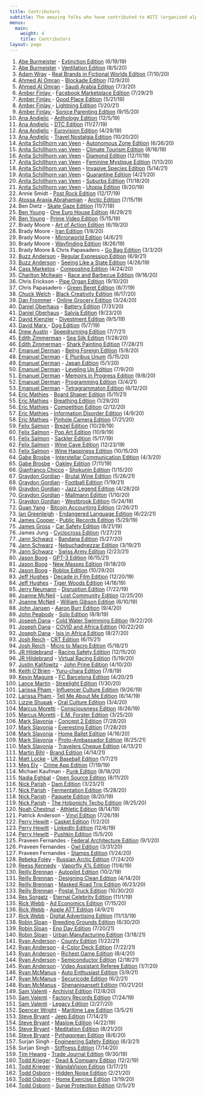 ```yaml
---
title: Contributors
subtitle: The amazing folks who have contributed to WITI (organized alphabetically)
menus:
  main:
    weight: 4
    title: Contributors
layout: page
---
```


1. [Abe Burmeister](https://twitter.com/abe1x) - [Extinction Edition](https://whyisthisinteresting.substack.com/p/why-is-this-interesting-the-extinction) (6/19/19)
1. [Abe Burmeister](https://twitter.com/abe1x) - [Ventilation Edition](https://whyisthisinteresting.substack.com/p/why-is-this-interesting-the-ventilation) (8/5/20)
1. [Adam Wray](https://twitter.com/terminal_avenue) - [Real Brands in Fictional Worlds Edition](https://whyisthisinteresting.substack.com/p/why-is-this-interesting-the-real) (7/10/20)
1. [Ahmed Al Omran](https://twitter.com/ahmed) - [Blockade Edition](https://whyisthisinteresting.substack.com/p/why-is-this-interesting-the-blockade) (12/9/20)
1. [Ahmed Al Omran](https://twitter.com/ahmed) - [Saudi Arabia Edition](https://whyisthisinteresting.substack.com/p/why-is-this-interesting-the-saudi) (7/3/20)
1. [Amber Finlay ](https://twitter.com/its_amber) - [Facebook Marketplace Edition](https://whyisthisinteresting.substack.com/p/the-facebook-marketplace-edition) (7/29/21)
1. [Amber Finlay ](https://twitter.com/its_amber) - [Good Place Edition](https://whyisthisinteresting.substack.com/p/why-is-this-interesting-the-good) (5/21/19)
1. [Amber Finlay ](https://twitter.com/its_amber) - [Lightning Edition](https://whyisthisinteresting.substack.com/p/why-is-this-interesting-the-lightning) (1/20/21)
1. [Amber Finlay ](https://twitter.com/its_amber) - [Sonice Parenting Edition](https://whyisthisinteresting.substack.com/p/why-is-this-interesting-the-sonic-ba7) (9/15/20)
1. [Ana Andjelic](https://twitter.com/andjelicaaa) - [Anthology Edition](https://whyisthisinteresting.substack.com/p/why-is-this-interesting-the-anthology) (12/5/19)
1. [Ana Andjelic](https://twitter.com/andjelicaaa) - [DTC Edition](https://whyisthisinteresting.substack.com/p/why-is-this-interesting-the-dtc-edition) (11/27/19)
1. [Ana Andjelic](https://twitter.com/andjelicaaa) - [Eurovision Edition](https://whyisthisinteresting.substack.com/p/why-is-this-interesting-monday-april-789) (4/29/19)
1. [Ana Andjelic](https://twitter.com/andjelicaaa) - [Travel Nostalgia Edition](https://whyisthisinteresting.substack.com/p/why-is-this-interesting-the-travel) (10/20/20)
1. [Anita Schillhorn van Veen](https://twitter.com/anitasvv) - [Autonomous Zone Edition](https://whyisthisinteresting.substack.com/p/why-is-this-interesting-the-autonomous-6dc) (6/26/20)
1. [Anita Schillhorn van Veen](https://twitter.com/anitasvv) - [Climate Tourism Edition](https://whyisthisinteresting.substack.com/p/why-is-this-interesting-the-climate-0e9) (8/16/19)
1. [Anita Schillhorn van Veen](https://twitter.com/anitasvv) - [Diamond Edition](https://whyisthisinteresting.substack.com/p/why-is-this-interesting-the-diamond) (12/11/19)
1. [Anita Schillhorn van Veen](https://twitter.com/anitasvv) - [Feminine Mystique Edition](https://whyisthisinteresting.substack.com/p/why-is-this-interesting-the-feminine) (1/13/20)
1. [Anita Schillhorn van Veen](https://twitter.com/anitasvv) - [Invasive Species Edition](https://whyisthisinteresting.substack.com/p/the-invasive-species-edition) (5/14/21)
1. [Anita Schillhorn van Veen](https://twitter.com/anitasvv) - [Quarantine Edition](https://whyisthisinteresting.substack.com/p/why-is-this-interesting-the-quarantine) (4/21/20)
1. [Anita Schillhorn van Veen](https://twitter.com/anitasvv) - [Suburbs Edition](https://whyisthisinteresting.substack.com/p/why-is-this-interesting-the-suburbs) (11/18/20)
1. [Anita Schillhorn van Veen](https://twitter.com/anitasvv ) - [Utopia Edition](https://whyisthisinteresting.substack.com/p/why-is-this-interesting-the-utopia) (9/20/19)
1. Annie Smidt - [Post Rock Edition](https://whyisthisinteresting.substack.com/p/why-is-this-interesting-the-post) (12/17/19)
1. [Atossa Araxia Abrahamian](https://twitter.com/atossaaraxia) - [Arctic Edition](https://whyisthisinteresting.substack.com/p/why-is-this-interesting-the-arctic) (7/15/19)
1. Ben Dietz - [Skate Gaze Edition](https://whyisthisinteresting.substack.com/p/why-is-this-interesting-the-skate) (11/7/19)
1. [Ben Young](https://twitter.com/bwagy) - [One Euro House Edition](https://whyisthisinteresting.substack.com/p/the-one-euro-house-edition) (6/29/21)
1. [Ben Young](https://twitter.com/bwagy) - [Prime Video Edition](https://whyisthisinteresting.substack.com/p/why-is-this-interesting-the-prime) (5/15/19)
1. Brady Moore - [Art of Action Edition](https://whyisthisinteresting.substack.com/p/why-is-this-interesting-the-art-of) (6/19/20)
1. Brady Moore - [Iran Edition](https://whyisthisinteresting.substack.com/p/why-is-this-interesting-the-iran) (1/8/20)
1. Brady Moore - [Mirrorworld Edition](https://whyisthisinteresting.substack.com/p/the-mirrorworld-edition) (4/6/21)
1. Brady Moore - [Wayfinding Edition](https://whyisthisinteresting.substack.com/p/why-is-this-interesting-the-wayfinding) (8/26/19)
1. Brady Moore & Chris Papasadero - [Go Bag Edition](https://whyisthisinteresting.substack.com/p/why-is-this-interesting-the-go-bag) (3/3/20)
1. [Buzz Anderson](https://twitter.com/buzz) - [Regular Expression Edition](https://whyisthisinteresting.substack.com/p/the-regular-expression-edition) (6/9/21)
1. [Buzz Anderson](https://twitter.com/buzz) - [Seeing Like a State Edition](https://whyisthisinteresting.substack.com/p/why-is-this-interesting-friday-april-0ec) (4/26/19)
1. [Cass Marketos](https://twitter.com/cassmarketos) - [Composting Edition](https://whyisthisinteresting.substack.com/p/why-is-this-interesting-the-composting) (4/24/20)
1. [Charlton McIlwain](https://twitter.com/cmcilwain) - [Race and Barbecue Edition](https://whyisthisinteresting.substack.com/p/why-is-this-interesting-the-race) (9/16/20)
1. Chris Erickson - [Pipe Organ Edition](https://whyisthisinteresting.substack.com/p/why-is-this-interesting-the-pipe) (9/10/20)
1. Chris Papasadero - [Green Beret Edition](https://whyisthisinteresting.substack.com/p/why-is-this-interesting-the-green) (6/7/19)
1. [Chuck Welch](https://twitter.com/rupturereport) - [Black Creativity Edition](https://whyisthisinteresting.substack.com/p/why-is-this-interesting-the-black) (6/17/20)
1. [Dan Frommer](https://twitter.com/fromedome) - [Online Grocery Edition](https://whyisthisinteresting.substack.com/p/why-is-this-interesting-the-online) (3/24/20)
1. [Daniel Oberhaus](https://twitter.com/DMOberhaus) - [Battery Edition](https://whyisthisinteresting.substack.com/p/why-is-this-interesting-the-battery) (7/31/20)
1. [Daniel Oberhaus](https://twitter.com/DMOberhaus) - [Salvia Edition](https://whyisthisinteresting.substack.com/p/why-is-this-interesting-the-salvia) (9/23/20)
1. [David Kienzler](https://twitter.com/DaveKienzler) - [Divestment Edition](https://whyisthisinteresting.substack.com/p/why-is-this-interesting-the-divestment) (9/5/19)
1. [David Marx ](https://twitter.com/wdavidmarx) - [Dog Edition](https://whyisthisinteresting.substack.com/p/why-is-this-interesting-the-dog-edition) (5/7/19)
1. [Drew Austin](https://twitter.com/kneelingbus) - [Speedrunning Edition](https://whyisthisinteresting.substack.com/p/the-speedrunning-edition) (7/7/21)
1. [Edith Zimmerman](https://twitter.com/edithzimmerman) - [Sea Silk Edition](https://whyisthisinteresting.substack.com/p/why-is-this-interesting-the-sea-silk) (1/28/20)
1. [Edith Zimmerman](https://twitter.com/edithzimmerman) - [Shark Painting Edition](https://whyisthisinteresting.substack.com/p/the-shark-painting-edition) (7/28/21)
1. [Emanuel Derman](https://twitter.com/EmanuelDerman) - [Being Foreign Edition](https://whyisthisinteresting.substack.com/p/why-is-this-interesting-the-being) (5/8/20)
1. [Emanuel Derman](https://twitter.com/EmanuelDerman) - [E Pluribus Unum](https://whyisthisinteresting.substack.com/p/why-is-this-interesting-the-e-pluribus) (5/15/20)
1. [Emanuel Derman](https://twitter.com/EmanuelDerman) - [Japan Edition](https://whyisthisinteresting.substack.com/p/why-is-this-interesting-the-japan) (5/1/20)
1. [Emanuel Derman](https://twitter.com/EmanuelDerman) - [Leveling Up Edition](https://whyisthisinteresting.substack.com/p/why-is-this-interesting-the-leveling) (7/9/20)
1. [Emanuel Derman](https://twitter.com/EmanuelDerman) - [Memoirs in Progress Edition](https://whyisthisinteresting.substack.com/p/why-is-this-interesting-the-memoirs) (9/8/20)
1. [Emanuel Derman](https://twitter.com/EmanuelDerman) - [Programming Edition](https://whyisthisinteresting.substack.com/p/the-programming-edition) (3/4/21)
1. [Emanuel Derman](https://twitter.com/EmanuelDerman) - [Tetragrammaton Edition](https://whyisthisinteresting.substack.com/p/why-is-this-interesting-the-tetragrammaton) (6/12/20)
1. [Eric Mathies](https://twitter.com/ktm_film) - [Board Shaper Edition](https://whyisthisinteresting.substack.com/p/the-board-shaper-edition) (5/11/21)
1. [Eric Mathies](https://twitter.com/ktm_film) - [Breathing Edition](https://whyisthisinteresting.substack.com/p/why-is-this-interesting-the-breathing-0b2) (1/29/20)
1. [Eric Mathies](https://twitter.com/ktm_film) - [Competition Edition](https://whyisthisinteresting.substack.com/p/why-is-this-interesting-the-competition) (2/12/20)
1. [Eric Mathies](https://twitter.com/ktm_film) - [Information Disorder Edition](https://whyisthisinteresting.substack.com/p/why-is-this-interesting-the-information-0fd) (4/9/20)
1. [Eric Mathies](https://twitter.com/ktm_film) - [Pinhole Camera Edition](https://whyisthisinteresting.substack.com/p/why-is-this-interesting-the-pinhole) (7/21/20)
1. [Felix Salmon](https://twitter.com/felixsalmon) - [Brezel Edition](https://whyisthisinteresting.substack.com/p/why-is-this-interesting-the-brezel) (10/29/19)
1. [Felix Salmon](https://twitter.com/felixsalmon) - [Pop Art Edition](https://whyisthisinteresting.substack.com/p/why-is-this-interesting-the-pop-art) (10/9/19)
1. [Felix Salmon](https://twitter.com/felixsalmon) - [Sackler Edition](https://whyisthisinteresting.substack.com/p/why-is-this-interesting-the-sackler) (5/17/19)
1. [Felix Salmon](https://twitter.com/felixsalmon) - [Wine Cave Edition](https://whyisthisinteresting.substack.com/p/why-is-this-interesting-wine-cave) (12/23/19)
1. [Felix Salmon](https://twitter.com/felixsalmon) - [Wine Happiness Edition](https://whyisthisinteresting.substack.com/p/why-is-this-interesting-the-wine) (10/15/20)
1. [Gabe Brosbe](https://twitter.com/brosbeshow) - [Interstellar Communication Edition](https://whyisthisinteresting.substack.com/p/why-is-this-interesting-the-interstellar) (4/3/20)
1. [Gabe Brosbe](https://twitter.com/brosbeshow) - [Oakley Edition](https://whyisthisinteresting.substack.com/p/why-is-this-interesting-the-oakley) (7/11/19)
1. [Gianfranco Chicco](https://twitter.com/gchicco) - [Shokunin Edition](https://whyisthisinteresting.substack.com/p/why-is-this-interesting-the-shokunin) (1/15/20)
1. [Graydon Gordian](https://twitter.com/mrgordian) - [Brutal Wine Edition](https://whyisthisinteresting.substack.com/p/the-brutal-wine-edition) (5/26/21)
1. [Graydon Gordian](https://twitter.com/MrGordian) - [Football Edition](https://whyisthisinteresting.substack.com/p/why-is-this-interesting-the-football) (1/19/21)
1. [Graydon Gordian](https://twitter.com/MrGordian) - [Jazz Legend Edition](https://whyisthisinteresting.substack.com/p/why-is-this-interesting-the-jazz) (4/28/20)
1. [Graydon Gordian](https://twitter.com/mrgordian) - [Mallmann Ediiton](https://whyisthisinteresting.substack.com/p/why-is-this-interesting-the-mallman) (1/10/20)
1. [Graydon Gordian](https://twitter.com/MrGordian) - [Westbrook Edition](https://whyisthisinteresting.substack.com/p/why-is-this-interesting-the-westbrook) (5/24/19)
1. [Guan Yang](https://twitter.com/guan) - [Bitcoin Accounting Edition](https://whyisthisinteresting.substack.com/p/the-bitcoin-accounting-edition) (2/26/21)
1. [Ian Greenleigh](https://twitter.com/be3d) - [Endangered Language Edition](https://whyisthisinteresting.substack.com/p/the-endangered-language-edition) (6/22/21)
1. [James Cooper ](https://twitter.com/koopstakov) - [Public Records Edition](https://whyisthisinteresting.substack.com/p/why-is-this-interesting-the-public) (5/29/19)
1. [James Gross](https://twitter.com/James_Gross) - [Car Safety Edition](https://whyisthisinteresting.substack.com/p/why-is-this-interesting-the-car-safety) (8/21/19)
1. James Jung - [Cyclocross Edition](https://whyisthisinteresting.substack.com/p/why-is-this-interesting-the-cyclocross) (1/27/21)
1. [Jann Schwarz](https://twitter.com/JannSchwarz) - [Bandana Edition](https://whyisthisinteresting.substack.com/p/why-is-this-interesting-the-bandana) (5/27/20)
1. [Jann Schwarz](https://twitter.com/JannSchwarz) - [Nebuchadnezzar Edition](https://whyisthisinteresting.substack.com/p/the-nebuchadnezzar-edition) (3/19/21)
1. [Jann Schwarz](https://twitter.com/JannSchwarz) - [Swiss Army Edition](https://whyisthisinteresting.substack.com/p/the-swiss-army-edition) (2/23/21)
1. [Jason Boog](https://twitter.com/jasonboog) - [GPT-3 Edition](https://whyisthisinteresting.substack.com/p/why-is-this-interesting-the-gpt-3) (6/15/21)
1. [Jason Boog](https://twitter.com/jasonboog) - [New Masses Edition](https://whyisthisinteresting.substack.com/p/why-is-this-interesting-the-new-masses) (9/18/20)
1. [Jason Boog](https://twitter.com/jasonboog) - [Roblox Edition](https://whyisthisinteresting.substack.com/p/why-is-this-interesting-the-roblox) (10/29/20)
1. [Jeff Hughes](https://twitter.com/hughesreviews) - [Decade in Film Edition](https://whyisthisinteresting.substack.com/p/why-is-this-interesting-the-decade) (12/20/19)
1. [Jeff Hughes](https://twitter.com/dabearsblog) - [Tiger Woods Edition](https://whyisthisinteresting.substack.com/p/why-is-this-interesting-tuesday-april-9fb) (4/16/19)
1. [Jerry Neumann](https://twitter.com/ganeumann) - [Disruption Edition](https://whyisthisinteresting.substack.com/p/why-is-this-interesting-the-disruption) (7/22/19)
1. [Joanne McNeil](https://twitter.com/jomc) - [Lost Community Edition](https://whyisthisinteresting.substack.com/p/why-is-this-interesting-the-lost) (2/25/20)
1. [Joanne McNeil](https://twitter.com/jomc) - [William Gibson Edition](https://whyisthisinteresting.substack.com/p/why-is-this-interesting-the-william) (6/10/19)
1. [John Jansen](https://twitter.com/acrossthecurve) - [Aaron Burr Edition](https://whyisthisinteresting.substack.com/p/why-is-this-interesting-the-aaron) (9/4/20)
1. [John Peabody](https://twitter.com/johnpeabody) - [Solo Edition](https://whyisthisinteresting.substack.com/p/why-is-this-interesting-the-solo) (8/9/19)
1. [Joseph Dana](https://twitter.com/ibnezra) - [Cold Water Swimming Edition](https://whyisthisinteresting.substack.com/p/why-is-this-interesting-the-cold) (9/22/20)
1. [Joseph Dana](https://twitter.com/ibnezra) - [COVID and Africa Edition](https://whyisthisinteresting.substack.com/p/why-is-this-interesting-the-covid) (10/22/20)
1. [Joseph Dana](https://twitter.com/ibnezra) - [Isis in Africa Edition](https://whyisthisinteresting.substack.com/p/why-is-this-interesting-the-isis) (8/27/20)
1. [Josh Reich](https://twitter.com/i2pi) - [CRT Edition](https://whyisthisinteresting.substack.com/p/the-crt-edition) (6/11/21)
1. [Josh Reich](https://twitter.com/i2pi) - [Micro to Macro Edition](https://whyisthisinteresting.substack.com/p/the-micro-to-macro-edition) (5/18/21)
1. [JR Hildebrand](https://twitter.com/JRHildebrand) - [Racing Safety Edition](https://whyisthisinteresting.substack.com/p/why-is-this-interesting-the-racing) (12/15/20)
1. [JR Hildebrand](https://twitter.com/JRHildebrand) - [Virtual Racing Edition](https://whyisthisinteresting.substack.com/p/why-is-this-interesting-the-virtual) (5/19/20)
1. [Justin Kalifowitz](https://twitter.com/jkalifowitz) - [John Prine Edition](https://whyisthisinteresting.substack.com/p/why-is-this-interesting-the-john) (4/10/20)
1. [Keith O'Brien](https://twitter.com/keithobrien) - [Yuru-chara Edition](https://whyisthisinteresting.substack.com/p/why-is-this-interesting-the-yuru) (7/8/19)
1. [Kevin Maguire](https://twitter.com/kevmaguire) - [FC Barcelona Edition](https://whyisthisinteresting.substack.com/p/the-fc-barcelona-edition) (4/20/21)
1. [Lance Martin](https://twitter.com/rlancemartin) - [Streelight Edition](https://whyisthisinteresting.substack.com/p/why-is-this-interesting-the-streetlight) (1/30/20)
1. [Larissa Pham ](https://twitter.com/lrsphm) - [Influencer Culture Edition](https://whyisthisinteresting.substack.com/p/why-is-this-interesting-the-influencer-4ba) (9/26/19)
1. [Larissa Pham ](https://twitter.com/lrsphm) - [Tell Me About Me Edition](https://whyisthisinteresting.substack.com/p/why-is-this-interesting-the-tell) (6/14/19)
1. [Lizzie Shupak](https://twitter.com/lizzieshupak) - [Oral Culture Edition](https://whyisthisinteresting.substack.com/p/why-is-this-interesting-the-oral) (3/4/20)
1. [Marcus Moretti](https://twitter.com/mwmoretti) - [Consciousness Edition](https://whyisthisinteresting.substack.com/p/why-is-this-interesting-the-consciousness) (6/26/19)
1. [Marcus Moretti](https://twitter.com/mwmoretti) - [E.M. Forster Edition](https://whyisthisinteresting.substack.com/p/why-is-this-interesting-the-em-forster) (3/25/20)
1. [Mark Slavonia](https://twitter.com/slavonia) - [Concept 2 Edition](https://whyisthisinteresting.substack.com/p/why-is-this-interesting-the-concept) (7/28/20)
1. [Mark Slavonia](https://twitter.com/slavonia) - [Everesting Edition](https://whyisthisinteresting.substack.com/p/why-is-this-interesting-the-everesting) (7/28/20)
1. [Mark Slavonia](https://twitter.com/slavonia) - [Home Ballet Edition](https://whyisthisinteresting.substack.com/p/why-is-this-interesting-the-home-aa5) (4/16/20)
1. [Mark Slavonia](https://twitter.com/slavonia) - [Proto-Ambassador Edition](https://whyisthisinteresting.substack.com/p/the-proto-ambassador-edition) (6/25/21)
1. [Mark Slavonia](https://twitter.com/slavonia) - [Travelers Cheque Edition](https://whyisthisinteresting.substack.com/p/the-travelers-cheque-edition) (4/13/21)
1. [Martin Bihl](https://twitter.com/martinbihl) - [Brand Edition](https://whyisthisinteresting.substack.com/p/the-brand-edition) (4/14/21)
1. [Matt Locke](https://twitter.com/matlock) - [UK Baseball Edition](https://whyisthisinteresting.substack.com/p/why-is-this-interesting-the-uk-baseball) (1/7/21)
1. [Meg Ely](https://twitter.com/Mcely) - [Crime App Edition](https://whyisthisinteresting.substack.com/p/why-is-this-interesting-the-crime) (7/19/19)
1. Michael Kaufman - [Punk Edition](https://whyisthisinteresting.substack.com/p/why-is-this-interesting-the-punk) (8/18/20)
1. [Nadia Eghbal](https://twitter.com/nayafia) - [Open Source Edition](https://whyisthisinteresting.substack.com/p/why-is-this-interesting-the-open) (8/11/20)
1. [Nick Parish](https://twitter.com/paryshnikov) - [Dam Edition](https://whyisthisinteresting.substack.com/p/the-damn-edition) (3/23/21)
1. [Nick Parish](https://twitter.com/paryshnikov) - [Fermentation Edition](https://whyisthisinteresting.substack.com/p/why-is-this-interesting-the-fermentation) (5/28/20)
1. [Nick Parish](https://twitter.com/paryshnikov) - [Paquete Edition](https://whyisthisinteresting.substack.com/p/why-is-this-interesting-the-paquete) (8/20/19)
1. [Nick Parish](https://twitter.com/paryshnikov) - [The Hobonichi Techo Edition](https://whyisthisinteresting.substack.com/p/why-is-this-interesting-the-hobonichi) (8/25/20)
1. [Noah Chestnut](https://twitter.com/noahchestnut) - [Athletic Edition](https://whyisthisinteresting.substack.com/p/why-is-this-interesting-the-athletic) (8/14/19)
1. Patrick Anderson - [Vinyl Edition](https://whyisthisinteresting.substack.com/p/why-is-this-interesting-the-vinyl) (7/26/19)
1. [Perry Hewitt](https://twitter.com/perryhewitt) - [Casket Edition](https://whyisthisinteresting.substack.com/p/why-is-this-interesting-the-casket) (1/2/20)
1. [Perry Hewitt](https://twitter.com/perryhewitt) - [LinkedIn Edition](https://whyisthisinteresting.substack.com/p/why-is-this-interesting-the-profile) (12/6/19)
1. [Perry Hewitt](https://twitter.com/perryhewitt) - [Pushkin Edition](https://whyisthisinteresting.substack.com/p/why-is-this-interesting-the-pushkin) (5/5/20)
1. Praveen Fernandes - [Federal Architecture Edition](https://whyisthisinteresting.substack.com/p/why-is-this-interesting-the-us-architecture) (9/1/20)
1. Praveen Fernandes - [Owl Edition](https://whyisthisinteresting.substack.com/p/why-is-this-interesting-the-owl-edition) (3/31/20)
1. Praveen Fernandes - [Stamps Edition](https://whyisthisinteresting.substack.com/p/why-is-this-interesting-the-stamps) (1/24/20)
1. [Rebeka Foley](https://twitter.com/bekka_april) - [Russian Arctic Edition](https://whyisthisinteresting.substack.com/p/why-is-this-interesting-the-russian) (7/24/20)
1. [Reess Kennedy](https://twitter.com/reesskennedy) - [Vaporfly 4% Edition](https://whyisthisinteresting.substack.com/p/why-is-this-interesting-the-vaporfly) (11/6/19)
1. [Reilly Brennan](https://twitter.com/reillybrennan) - [Autopilot Edition](https://whyisthisinteresting.substack.com/p/why-is-this-interesting-the-autopilot) (10/2/19)
1. [Reilly Brennan](https://twitter.com/reillybrennan) - [Designing Clean Edition](https://whyisthisinteresting.substack.com/p/why-is-this-interesting-the-90b) (4/14/20)
1. [Reilly Brennan](https://twitter.com/reillybrennan) - [Masked Road Trip Edition](https://whyisthisinteresting.substack.com/p/why-is-this-interesting-the-masked) (6/23/20)
1. [Reilly Brennan](https://twitter.com/reillybrennan) - [Postal Truck Edition](https://whyisthisinteresting.substack.com/p/why-is-this-interesting-the-postal) (10/30/20)
1. [Rex Sorgatz](https://twitter.com/fimoculous) - [Eternal Celebrity Edition](https://whyisthisinteresting.substack.com/p/why-is-this-interesting-the-eternal) (11/1/19)
1. [Rick Webb](https://twitter.com/RickWebb) - [Ad Economics Edition](https://whyisthisinteresting.substack.com/p/why-is-this-interesting-the-ad-economics) (7/15/20)
1. [Rick Webb](https://twitter.com/RickWebb) - [Apple ATT Edition](https://whyisthisinteresting.substack.com/p/the-apple-att-edition) (4/9/21)
1. [Rick Webb](https://twitter.com/RickWebb) - [Digital Advertising Edition](https://whyisthisinteresting.substack.com/p/why-is-this-interesting-the-digital) (11/13/19)
1. [Robin Sloan](https://twitter.com/robinsloan) - [Breeding Grounds Edition](https://whyisthisinteresting.substack.com/p/why-is-this-interesting-the-breeding) (6/30/20)
1. [Robin Sloan](https://twitter.com/robinsloan) - [Eno Day Edition](https://whyisthisinteresting.substack.com/p/the-eno-day-editon) (7/20/21)
1. [Robin Sloan](https://twitter.com/robinsloan) - [Urban Manufacturing Edition](https://whyisthisinteresting.substack.com/p/the-urban-manufacturing-edition) (3/18/21)
1. [Ryan Anderson](https://twitter.com/gtryan) - [County Edition](https://whyisthisinteresting.substack.com/p/why-is-this-interesting-the-county) (1/22/21)
1. [Ryan Anderson](https://twitter.com/gtryan) - [4-Color Deck Edition](https://whyisthisinteresting.substack.com/p/the-4-color-deck-edition) (7/22/21)
1. [Ryan Anderson](https://twitter.com/gtryan) - [Richest Game Edition](https://whyisthisinteresting.substack.com/p/why-is-this-interesting-the-richest) (8/4/20)
1. [Ryan Anderson](https://twitter.com/gtryan) - [Semiconductor Edition](https://whyisthisinteresting.substack.com/p/the-semiconductor-edition) (2/18/21)
1. [Ryan Anderson](https://twitter.com/gtryan) - [Video Assistant Referee Edition](https://whyisthisinteresting.substack.com/p/why-is-this-interesting-the-var-edition) (1/7/20)
1. [Ryan McManus](https://twitter.com/ryantomorrow) - [Auto Enthusiast Edition](https://whyisthisinteresting.substack.com/p/the-auto-enthusiast-edition) (3/9/21)
1. [Ryan McManus](https://twitter.com/ryantomorrow) - [Securicode Edition](https://whyisthisinteresting.substack.com/p/the-securicode-edition) (6/2/21)
1. [Ryan McManus](https://twitter.com/ryantomorrow) - [Shenanigansett Edition](https://whyisthisinteresting.substack.com/p/why-is-this-interesting-the-shenanigansett) (10/21/20)
1. [Sam Valenti](https://twitter.com/VALENTI) - [Archivist Edition](https://whyisthisinteresting.substack.com/p/why-is-this-interesting-the-archivist) (12/8/20)
1. [Sam Valenti](https://twitter.com/VALENTI) - [Factory Records Edition](https://whyisthisinteresting.substack.com/p/why-is-this-interesting-the-factory) (7/24/19)
1. [Sam Valenti](https://twitter.com/VALENTI) - [Legacy Edition](https://whyisthisinteresting.substack.com/p/why-is-this-interesting-the-legacy?r=qp0h&utm_campaign=post&utm_medium=web&utm_source=twitter) (2/27/20)
1. [Spencer Wright](https://twitter.com/pencerw) - [Maritime Law Edition](https://whyisthisinteresting.substack.com/p/the-maritime-law-edition) (3/5/21)
1. [Steve Bryant](https://twitter.com/stevebryant) - [Jeep Edition](https://whyisthisinteresting.substack.com/p/the-jeep-edition) (7/14/21)
1. [Steve Bryant](https://twitter.com/stevebryant) - [Maslow Edition](https://whyisthisinteresting.substack.com/p/why-is-this-interesting-monday-april-9ff) (4/22/19)
1. [Steve Bryant](https://twitter.com/stevebryant) - [Meditation Edition](https://whyisthisinteresting.substack.com/p/why-is-this-interesting-the-meditation) (8/21/20)
1. [Steve Bryant](https://twitter.com/stevebryant) - [Pythagorean Edition](https://whyisthisinteresting.substack.com/p/why-is-this-interesting-the-pythagorean) (8/6/20)
1. Surjan Singh - [Engineering Safety Edition](https://whyisthisinteresting.substack.com/p/the-engineering-safety-edition) (6/3/21)
1. Surjan Singh - [Stiffness Edition](https://whyisthisinteresting.substack.com/p/why-is-this-interesting-the-stiffness) (7/14/20)
1. [Tim Hwang](https://twitter.com/timhwang) - [Trade Journal Edition](https://whyisthisinteresting.substack.com/p/why-is-this-interesting-the-trade) (9/30/19)
1. [Todd Krieger](https://twitter.com/tkrieg) - [Dead & Company Edition](https://whyisthisinteresting.substack.com/p/why-is-this-interesting-the-dead) (12/2/19)
1. [Todd Krieger](https://twitter.com/tkrieg) - [WandaVision Edition](https://whyisthisinteresting.substack.com/p/the-wandavision-edition) (3/17/21)
1. [Todd Osborn](https://twitter.com/soundmurderer) - [Hidden Noise Edition](https://whyisthisinteresting.substack.com/p/why-is-this-interesting-the) (2/21/20)
1. [Todd Osborn](https://twitter.com/soundmurderer) - [Home Exercise Edition](https://whyisthisinteresting.substack.com/p/why-is-this-interesting-the-home) (3/19/20)
1. [Todd Osborn](https://twitter.com/soundmurderer) - [Surge Protection Edition](https://whyisthisinteresting.substack.com/p/why-is-this-interesting-the-surge) (2/5/21)
